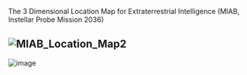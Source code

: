 The 3 Dimensional Location Map for Extraterrestrial Intelligence (MIAB, Instellar Probe Mission 2036)

![MIAB_Location_Map2](https://user-images.githubusercontent.com/72024767/223505259-f8aa999e-c480-48c6-bce8-7c349bdb74f3.png)
----------------------------------------------------------------------------------------------------------------------------
![image](https://user-images.githubusercontent.com/72024767/224219319-d9815e6a-229b-40d1-a655-df12dae8a835.png)



